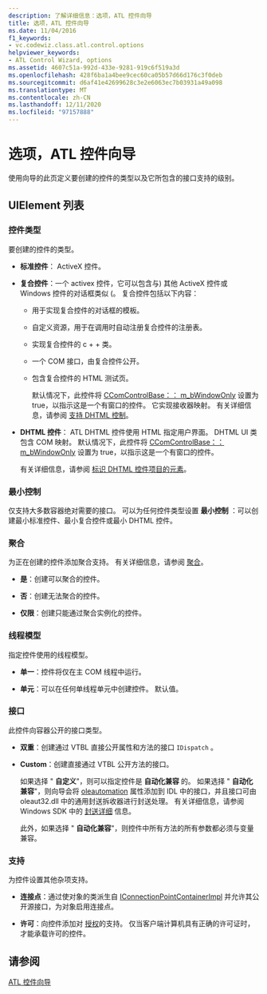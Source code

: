 ```yaml
---
description: 了解详细信息：选项，ATL 控件向导
title: 选项，ATL 控件向导
ms.date: 11/04/2016
f1_keywords:
- vc.codewiz.class.atl.control.options
helpviewer_keywords:
- ATL Control Wizard, options
ms.assetid: 4607c51a-992d-433e-9281-919c6f519a3d
ms.openlocfilehash: 428f6ba1a4bee9cec60ca05b57d66d176c3f0deb
ms.sourcegitcommit: d6af41e42699628c3e2e6063ec7b03931a49a098
ms.translationtype: MT
ms.contentlocale: zh-CN
ms.lasthandoff: 12/11/2020
ms.locfileid: "97157888"
---
```

# <a name="options-atl-control-wizard"></a>选项，ATL 控件向导

使用向导的此页定义要创建的控件的类型以及它所包含的接口支持的级别。

## <a name="uielement-list"></a>UIElement 列表

### <a name="control-type"></a>控件类型

要创建的控件的类型。

- **标准控件**： ActiveX 控件。

- **复合控件**：一个 activex 控件，它可以包含与) 其他 ActiveX 控件或 Windows 控件的对话框类似 (。 复合控件包括以下内容：

  - 用于实现复合控件的对话框的模板。

  - 自定义资源，用于在调用时自动注册复合控件的注册表。

  - 实现复合控件的 c + + 类。

  - 一个 COM 接口，由复合控件公开。

  - 包含复合控件的 HTML 测试页。

    默认情况下，此控件将 [CComControlBase：： m_bWindowOnly](../../atl/reference/ccomcontrolbase-class.md#m_bwindowonly) 设置为 true，以指示这是一个有窗口的控件。 它实现接收器映射。 有关详细信息，请参阅 [支持 DHTML 控制](../../atl/atl-support-for-dhtml-controls.md)。

- **DHTML 控件**： ATL DHTML 控件使用 HTML 指定用户界面。 DHTML UI 类包含 COM 映射。 默认情况下，此控件将 [CComControlBase：： m_bWindowOnly](../../atl/reference/ccomcontrolbase-class.md#m_bwindowonly) 设置为 true，以指示这是一个有窗口的控件。

   有关详细信息，请参阅 [标识 DHTML 控件项目的元素](../../atl/identifying-the-elements-of-the-dhtml-control-project.md)。

### <a name="minimal-control"></a>最小控制

仅支持大多数容器绝对需要的接口。 可以为任何控件类型设置 **最小控制** ：可以创建最小标准控件、最小复合控件或最小 DHTML 控件。

### <a name="aggregation"></a>聚合

为正在创建的控件添加聚合支持。 有关详细信息，请参阅 [聚合](../../atl/aggregation.md)。

- **是**：创建可以聚合的控件。

- **否**：创建无法聚合的控件。

- **仅限**：创建只能通过聚合实例化的控件。

### <a name="threading-model"></a>线程模型

指定控件使用的线程模型。

- **单一**：控件将仅在主 COM 线程中运行。

- **单元**：可以在任何单线程单元中创建控件。 默认值。

### <a name="interface"></a>接口

此控件向容器公开的接口类型。

- **双重**：创建通过 VTBL 直接公开属性和方法的接口 `IDispatch` 。

- **Custom**：创建直接通过 VTBL 公开方法的接口。

   如果选择 " **自定义**"，则可以指定控件是 **自动化兼容** 的。 如果选择 " **自动化兼容**"，则向导会将 [oleautomation](../../windows/attributes/oleautomation.md) 属性添加到 IDL 中的接口，并且接口可由 oleaut32.dll 中的通用封送拆收器进行封送处理。 有关详细信息，请参阅 Windows SDK 中的 [封送详细](/windows/win32/com/marshaling-details) 信息。

   此外，如果选择 " **自动化兼容**"，则控件中所有方法的所有参数都必须与变量兼容。

### <a name="support"></a>支持

为控件设置其他杂项支持。

- **连接点**：通过使对象的类派生自 [IConnectionPointContainerImpl](../../atl/reference/iconnectionpointcontainerimpl-class.md) 并允许其公开源接口，为对象启用连接点。

- **许可**：向控件添加对 [授权](/windows/win32/com/licensing)的支持。 仅当客户端计算机具有正确的许可证时，才能承载许可的控件。

## <a name="see-also"></a>请参阅

[ATL 控件向导](../../atl/reference/atl-control-wizard.md)
